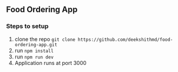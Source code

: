 ## Food Ordering App
### Steps to setup
1. clone the repo ```git clone https://github.com/deekshithmd/food-ordering-app.git```
2. run ```npm install```
3. run ```npm run dev```
4. Application runs at port 3000

